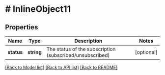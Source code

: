 # # InlineObject11

## Properties

Name | Type | Description | Notes
------------ | ------------- | ------------- | -------------
**status** | **string** | The status of the subscription (subscribed/unsubscribed) | [optional]

[[Back to Model list]](../../README.md#models) [[Back to API list]](../../README.md#endpoints) [[Back to README]](../../README.md)
